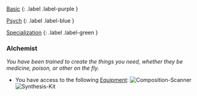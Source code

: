 
[Basic](Game/Basic-List)
{: .label .label-purple }

[Psych](Game/Psych)
{: .label .label-blue }

[Specialization](Game/Specialization-List)
{: .label .label-green }
### Alchemist
*You have been trained to create the things you need, whether they be medicine, poison, or other on the fly.*
* You have access to the following [Equipment](Core/Equipment):
![Composition-Scanner](Game/Blocks/Composition-Scanner)
![Synthesis-Kit](Game/Blocks/Synthesis-Kit)